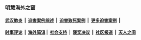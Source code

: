 
### 明慧海外之窗

####  [武汉肺炎](indexes/365.md?t=04082001) &nbsp;|&nbsp;  [迫害案例综述](indexes/328.md?t=04082001) &nbsp;|&nbsp; [迫害致死案例](indexes/277.md?t=04082001)  &nbsp;|&nbsp; [更多迫害案例](indexes/81.md?t=04082001)  &nbsp;|&nbsp; 
####  [时事评论](indexes/19.md?t=04082001) &nbsp;|&nbsp; [海外简讯](indexes/245.md?t=04082001)&nbsp;|&nbsp;  [社会支持](indexes/140.md?t=04082001) &nbsp;|&nbsp; [褒奖决议](indexes/282.md?t=04082001) &nbsp;|&nbsp; [社区报道](indexes/91.md?t=04082001)  &nbsp;|&nbsp; [天人之间](indexes/78.md?t=04082001) 

